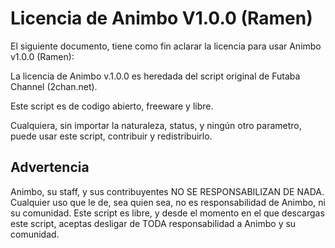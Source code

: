 Licencia de Animbo V1.0.0 (Ramen)
================================

El siguiente documento, tiene como fin aclarar la licencia para usar Animbo v1.0.0 (Ramen):

La licencia de Animbo v.1.0.0 es heredada del script original de Futaba Channel (2chan.net).

Este script es de codigo abierto, freeware y libre.

Cualquiera, sin importar la naturaleza, status, y ningún otro parametro, puede usar este script, contribuir y redistribuirlo.

Advertencia
----------
Animbo, su staff, y sus contribuyentes NO SE RESPONSABILIZAN DE NADA. Cualquier uso que le de, sea quien sea, no es responsabilidad
de Animbo, ni su comunidad. Este script es libre, y desde el momento en el que descargas este script, aceptas desligar de TODA 
responsabilidad a Animbo y su comunidad.
